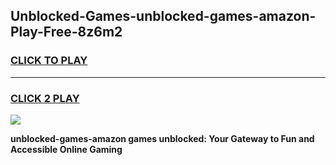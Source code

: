 
## Unblocked-Games-unblocked-games-amazon-Play-Free-8z6m2
<h3>
<a href="https://premium76.site?title=unblocked-games-amazon&ref=18A">CLICK TO PLAY</a></h3>
<hr>

<h3>
<a href="https://premium76.site?title=unblocked-games-amazon&ref=18A">CLICK 2 PLAY</a>
  
</h3>

<a href="https://premium76.site?title=unblocked-games-amazon&ref=18A"><img src="https://clearcache.store/games.png"></a>


**unblocked-games-amazon games unblocked: Your Gateway to Fun and Accessible Online Gaming**
